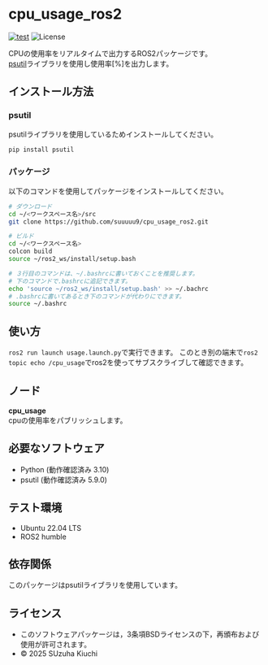 # cpu_usage_ros2
[![test](https://github.com/suuuuu9/cpu_usage_ros2/actions/workflows/test.yml/badge.svg)](https://github.com/suuuuu9/cpu_usage_ros2/actions/workflows/test.yml)
![License](https://img.shields.io/github/license/suuuuu9/Data-Analytics)

CPUの使用率をリアルタイムで出力するROS2パッケージです。  
[psutil](https://psutil.readthedocs.io/en/latest/)ライブラリを使用し使用率[%]を出力します。

## インストール方法
### psutil
psutilライブラリを使用しているためインストールしてください。
```bash
pip install psutil
```
### パッケージ
以下のコマンドを使用してパッケージをインストールしてください。
```bash
# ダウンロード
cd ~/<ワークスペース名>/src
git clone https://github.com/suuuuu9/cpu_usage_ros2.git

# ビルド
cd ~/<ワークスペース名>
colcon build
source ~/ros2_ws/install/setup.bash

# ３行目のコマンドは、~/.bashrcに書いておくことを推奨します。   
# 下のコマンドで.bashrcに追記できます。  
echo 'source ~/ros2_ws/install/setup.bash' >> ~/.bachrc
# .bashrcに書いてあるとき下のコマンドが代わりにできます。
source ~/.bashrc
```

## 使い方
```ros2 run launch usage.launch.py```で実行できます。
このとき別の端末で```ros2 topic echo /cpu_usage```でros2を使ってサブスクライブして確認できます。

## ノード
**cpu_usage**  
cpuの使用率をパブリッシュします。

## 必要なソフトウェア
- Python (動作確認済み 3.10)
- psutil (動作確認済み 5.9.0)

## テスト環境
- Ubuntu 22.04 LTS
- ROS2 humble

## 依存関係
このパッケージはpsutilライブラリを使用しています。

## ライセンス
- このソフトウェアパッケージは，3条項BSDライセンスの下，再頒布および使用が許可されます。
- © 2025 SUzuha Kiuchi
